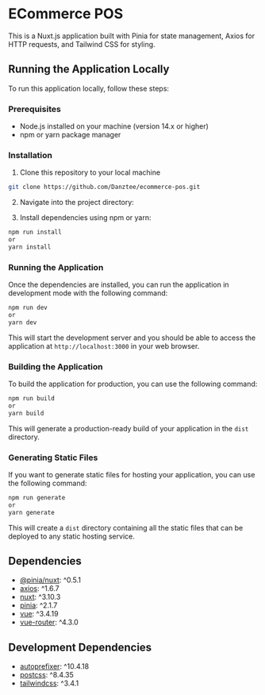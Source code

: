 # ECommerce POS

This is a Nuxt.js application built with Pinia for state management, Axios for HTTP requests, and Tailwind CSS for styling.

## Running the Application Locally

To run this application locally, follow these steps:

### Prerequisites

- Node.js installed on your machine (version 14.x or higher)
- npm or yarn package manager

### Installation

1. Clone this repository to your local machine

```bash
git clone https://github.com/Danztee/ecommerce-pos.git
```

2. Navigate into the project directory:

3. Install dependencies using npm or yarn:

```bash
npm run install
or
yarn install
```

### Running the Application

Once the dependencies are installed, you can run the application in development mode with the following command:

```bash
npm run dev
or
yarn dev
```

This will start the development server and you should be able to access the application at `http://localhost:3000` in your web browser.

### Building the Application

To build the application for production, you can use the following command:

```bash
npm run build
or
yarn build
```

This will generate a production-ready build of your application in the `dist` directory.

### Generating Static Files

If you want to generate static files for hosting your application, you can use the following command:

```bash
npm run generate
or
yarn generate
```

This will create a `dist` directory containing all the static files that can be deployed to any static hosting service.

## Dependencies

- [@pinia/nuxt](https://github.com/posva/pinia/tree/main/packages/nuxt): ^0.5.1
- [axios](https://axios-http.com/): ^1.6.7
- [nuxt](https://nuxtjs.org/): ^3.10.3
- [pinia](https://pinia.esm.dev/): ^2.1.7
- [vue](https://v3.vuejs.org/): ^3.4.19
- [vue-router](https://router.vuejs.org/): ^4.3.0

## Development Dependencies

- [autoprefixer](https://github.com/postcss/autoprefixer): ^10.4.18
- [postcss](https://postcss.org/): ^8.4.35
- [tailwindcss](https://tailwindcss.com/): ^3.4.1
